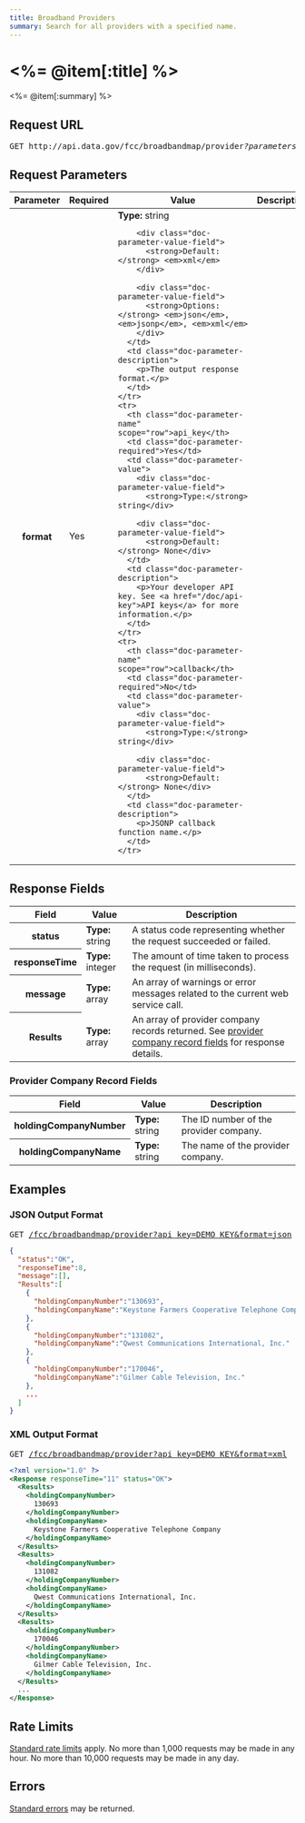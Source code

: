```yaml
---
title: Broadband Providers
summary: Search for all providers with a specified name.
---
```


# <%= @item[:title] %>
<%= @item[:summary] %>

## Request URL

<pre>GET http://api.data.gov/fcc/broadbandmap/provider<em>?parameters</em></pre>

## Request Parameters

<table border="0" cellpadding="0" cellspacing="0" class="doc-parameters">
  <thead>
    <tr>
      <th class="doc-parameters-name" scope="col">Parameter</th>
      <th class="doc-parameters-required" scope="col">Required</th>
      <th class="doc-parameters-value" scope="col">Value</th>
      <th class="doc-parameters-description" scope="col">Description</th>
    </tr>
  </thead>
  <tbody>
    <tr>
      <th class="doc-parameter-name" scope="row">format</th>
      <td class="doc-parameter-required">Yes</td>
      <td class="doc-parameter-value">
        <div class="doc-parameter-value-field">
          <strong>Type:</strong> string</div>

        <div class="doc-parameter-value-field">
          <strong>Default:</strong> <em>xml</em>
        </div>

        <div class="doc-parameter-value-field">
          <strong>Options:</strong> <em>json</em>, <em>jsonp</em>, <em>xml</em>
        </div>
      </td>
      <td class="doc-parameter-description">
        <p>The output response format.</p>
      </td>
    </tr>
    <tr>
      <th class="doc-parameter-name" scope="row">api_key</th>
      <td class="doc-parameter-required">Yes</td>
      <td class="doc-parameter-value">
        <div class="doc-parameter-value-field">
          <strong>Type:</strong> string</div>

        <div class="doc-parameter-value-field">
          <strong>Default:</strong> None</div>
      </td>
      <td class="doc-parameter-description">
        <p>Your developer API key. See <a href="/doc/api-key">API keys</a> for more information.</p>
      </td>
    </tr>
    <tr>
      <th class="doc-parameter-name" scope="row">callback</th>
      <td class="doc-parameter-required">No</td>
      <td class="doc-parameter-value">
        <div class="doc-parameter-value-field">
          <strong>Type:</strong> string</div>

        <div class="doc-parameter-value-field">
          <strong>Default:</strong> None</div>
      </td>
      <td class="doc-parameter-description">
        <p>JSONP callback function name.</p>
      </td>
    </tr>
  </tbody>
</table>

## Response Fields

<table border="0" cellpadding="0" cellspacing="0" class="doc-parameters">
  <thead>
    <tr>
      <th class="doc-parameters-name" scope="col">Field</th>
      <th class="doc-parameters-value" scope="col">Value</th>
      <th class="doc-parameters-description" scope="col">Description</th>
    </tr>
  </thead>
  <tbody>
    <tr>
      <th class="doc-parameter-name" scope="row">status</th>
      <td class="doc-parameter-value">
        <div class="doc-parameter-value-field">
          <strong>Type:</strong> string</div>
      </td>
      <td class="doc-parameter-description">A status code representing whether the request succeeded or failed.</td>
    </tr>
    <tr>
      <th class="doc-parameter-name" scope="row">responseTime</th>
      <td class="doc-parameter-value">
        <div class="doc-parameter-value-field">
          <strong>Type:</strong> integer</div>
      </td>
      <td class="doc-parameter-description">The amount of time taken to process the request (in milliseconds).</td>
    </tr>
    <tr>
      <th class="doc-parameter-name" scope="row">message</th>
      <td class="doc-parameter-value">
        <div class="doc-parameter-value-field">
          <strong>Type:</strong> array</div>
      </td>
      <td class="doc-parameter-description">An array of warnings or error messages related to the current web service call.</td>
    </tr>
    <tr>
      <th class="doc-parameter-name" scope="row">Results</th>
      <td class="doc-parameter-value">
        <div class="doc-parameter-value-field">
          <strong>Type:</strong> array</div>
      </td>
      <td class="doc-parameter-description">An array of provider company records returned. See <a href="#provider-company-record-fields">provider company record fields</a> for response details.</td>
    </tr>
  </tbody>
</table>

### Provider Company Record Fields

<table border="0" cellpadding="0" cellspacing="0" class="doc-parameters">
  <thead>
    <tr>
      <th class="doc-parameters-name" scope="col">Field</th>
      <th class="doc-parameters-value" scope="col">Value</th>
      <th class="doc-parameters-description" scope="col">Description</th>
    </tr>
  </thead>
  <tbody>
    <tr>
      <th class="doc-parameter-name" scope="row">holdingCompanyNumber</th>
      <td class="doc-parameter-value">
        <div class="doc-parameter-value-field">
          <strong>Type:</strong> string</div>
      </td>
      <td class="doc-parameter-description">The ID number of the provider company.</td>
    </tr>
    <tr>
      <th class="doc-parameter-name" scope="row">holdingCompanyName</th>
      <td class="doc-parameter-value">
        <div class="doc-parameter-value-field">
          <strong>Type:</strong> string</div>
      </td>
      <td class="doc-parameter-description">The name of the provider company.</td>
    </tr>
  </tbody>
</table>

## Examples

### JSON Output Format

<pre>GET <a href="/fcc/broadbandmap/provider?api_key=DEMO_KEY&amp;format=json">/fcc/broadbandmap/provider?api_key=DEMO_KEY&amp;format=json</a></pre>

```json
{
  "status":"OK",
  "responseTime":8,
  "message":[],
  "Results":[
    {
      "holdingCompanyNumber":"130693",
      "holdingCompanyName":"Keystone Farmers Cooperative Telephone Company"
    },
    {
      "holdingCompanyNumber":"131082",
      "holdingCompanyName":"Qwest Communications International, Inc."
    },
    {
      "holdingCompanyNumber":"170046",
      "holdingCompanyName":"Gilmer Cable Television, Inc."
    },
    ...
  ]
}
```

### XML Output Format

<pre>GET <a href="/fcc/broadbandmap/provider?api_key=DEMO_KEY&amp;format=xml">/fcc/broadbandmap/provider?api_key=DEMO_KEY&amp;format=xml</a></pre>

```xml
<?xml version="1.0" ?>
<Response responseTime="11" status="OK">
  <Results>
    <holdingCompanyNumber>
      130693
    </holdingCompanyNumber>
    <holdingCompanyName>
      Keystone Farmers Cooperative Telephone Company
    </holdingCompanyName>
  </Results>
  <Results>
    <holdingCompanyNumber>
      131082
    </holdingCompanyNumber>
    <holdingCompanyName>
      Qwest Communications International, Inc.
    </holdingCompanyName>
  </Results>
  <Results>
    <holdingCompanyNumber>
      170046
    </holdingCompanyNumber>
    <holdingCompanyName>
      Gilmer Cable Television, Inc.
    </holdingCompanyName>
  </Results>
  ...
</Response>
```

## Rate Limits

[Standard rate limits](/docs/rate-limits) apply. No more than 1,000 requests may be made in any hour. No more than 10,000 requests may be made in any day.

## Errors

[Standard errors](/docs/errors) may be returned.
